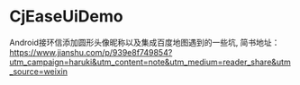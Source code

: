 # CjEaseUiDemo
Android接环信添加圆形头像昵称以及集成百度地图遇到的一些坑,
简书地址：https://www.jianshu.com/p/939e8f749854?utm_campaign=haruki&utm_content=note&utm_medium=reader_share&utm_source=weixin
